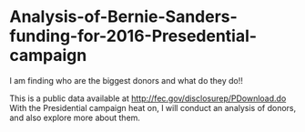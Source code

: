 # Analysis-of-Bernie-Sanders-funding-for-2016-Presedential-campaign
I am finding who are the biggest donors and what do they do!!

This is a public data available at http://fec.gov/disclosurep/PDownload.do
With the Presidential campaign heat on, I will conduct an analysis of donors, and also explore more about them.
